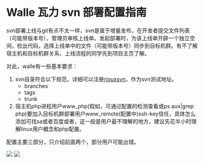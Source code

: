 Walle 瓦力 svn 部署配置指南
==========================

svn部署上线与git有点不太一样，svn是属于增量发布，在开发者提交文件列表（可能带版本号），管理员审核上线单。发起部署时，为该上线单开辟一个独立空间，检出代码，选择上线单中的文件（可能带版本号）同步到目标机群。有不了解宿主机和目标机群关系、上线流程的同学先到项目主页了解。

对此，walle有一些基本要求：

1. svn目录符合以下规范，详细可以注册[riouxsvn](https://riouxsvn.com)，作为svn测试地址。
    - branches
    - tags
    - trunk
2. 宿主机php进程用户www_php(假如，可通过配置的检测查看或ps aux|grep php)要加入目标机群部署用户www_remote(配置中)ssh-key信任，具体怎么添加可找sa或者百度或者[](https://github.com/meolu/walle-web/blob/master/docs/qa.md#如何添加用户ssh-key到目标机群部署用户ssh-key信任)，这一般是用户最不理解的地方，建议先花半小时理解linux用户概念和php配置。

配置主要三部分，只介绍前面两个，部分用户可能出错。

![](https://github.com/meolu/walle-web/blob/master/screenshots/base-svn.jpg)
![](https://github.com/meolu/walle-web/blob/master/screenshots/task.jpg)

